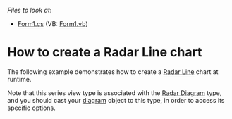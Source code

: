<!-- default file list -->
*Files to look at*:

* [Form1.cs](./CS/Series_RadarLineChart/Form1.cs) (VB: [Form1.vb](./VB/Series_RadarLineChart/Form1.vb))
<!-- default file list end -->
# How to create a Radar Line chart


<p>The following example demonstrates how to create a <a href="http://devexpress.com/Help/Content.aspx?help=XtraCharts&document=CustomDocument3315.htm">Radar Line</a> chart at runtime.</p><p>Note that this series view type is associated with the <a href="http://devexpress.com/Help/Content.aspx?help=XtraCharts&document=CustomDocument5907.htm">Radar Diagram</a> type, and you should cast your <a href="http://devexpress.com/Help/Content.aspx?help=XtraCharts&document=CustomDocument6017.htm">diagram</a> object to this type, in order to access its specific options.</p>

<br/>


